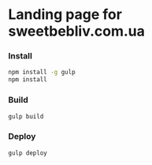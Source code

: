 # Landing page for sweetbebliv.com.ua 

### Install
```bash
npm install -g gulp
npm install
```

### Build
```bash
gulp build
```

### Deploy
```bash
gulp deploy
```